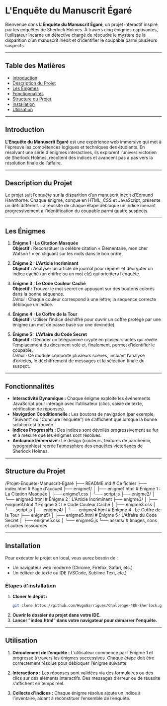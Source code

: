# L'Enquête du Manuscrit Égaré

Bienvenue dans **L'Enquête du Manuscrit Égaré**, un projet interactif inspiré par les enquêtes de Sherlock Holmes. À travers cinq énigmes captivantes, l’utilisateur incarne un détective chargé de résoudre le mystère de la disparition d’un manuscrit inédit et d’identifier le coupable parmi plusieurs suspects.

---

## Table des Matières

- [Introduction](#introduction)
- [Description du Projet](#description-du-projet)
- [Les Énigmes](#les-énigmes)
- [Fonctionnalités](#fonctionnalités)
- [Structure du Projet](#structure-du-projet)
- [Installation](#installation)
- [Utilisation](#utilisation)

---

## Introduction

**L'Enquête du Manuscrit Égaré** est une expérience web immersive qui met à l'épreuve les compétences logiques et techniques des étudiants. En résolvant une série d'énigmes interactives, ils explorent l’univers victorien de Sherlock Holmes, récoltent des indices et avancent pas à pas vers la résolution finale de l’affaire.

---

## Description du Projet

Le projet suit l’enquête sur la disparition d’un manuscrit inédit d’Edmund Hawthorne. Chaque énigme, conçue en HTML, CSS et JavaScript, présente un défi différent. La réussite de chaque étape débloque un indice menant progressivement à l’identification du coupable parmi quatre suspects.

---

## Les Énigmes

1. **Énigme 1 : La Citation Masquée**  
   **Objectif :** Reconstituer la célèbre citation « Élémentaire, mon cher Watson ! » en cliquant sur les mots dans le bon ordre.

2. **Énigme 2 : L'Article Incriminant**  
   **Objectif :** Analyser un article de journal pour repérer et décrypter un indice caché (un chiffre ou un mot clé) qui orientera l’enquête.

3. **Énigme 3 : Le Code Couleur Caché**  
   **Objectif :** Trouver le mot secret en appuyant sur des boutons colorés dans la bonne séquence.  
   *Détail :* Chaque couleur correspond à une lettre; la séquence correcte débloque un indice.

4. **Énigme 4 : Le Coffre de la Tour**  
   **Objectif :** Utiliser l’indice déchiffré pour ouvrir un coffre protégé par une énigme (un mot de passe basé sur une devinette).

5. **Énigme 5 : L'Affaire du Code Secret**  
   **Objectif :** Décoder un télégramme crypté en plusieurs actes qui révèle l’emplacement du document volé et, finalement, permet d’identifier le coupable.  
   *Détail :* Ce module comporte plusieurs scènes, incluant l’analyse d’articles, le déchiffrement de messages et la sélection finale du suspect.

---

## Fonctionnalités

- **Interactivité Dynamique :** Chaque énigme exploite les événements JavaScript pour interagir avec l’utilisateur (clics, saisie de texte, vérification de réponses).
- **Navigation Conditionnelle :** Les boutons de navigation (par exemple, "Suivant" ou "Conclure l’enquête") ne s’affichent que lorsque la bonne solution est trouvée.
- **Indices Progressifs :** Des indices sont dévoilés progressivement au fur et à mesure que les énigmes sont résolues.
- **Ambiance Immersive :** Le design (couleurs, textures de parchemin, typographies) recrée l’atmosphère des enquêtes victorianes de Sherlock Holmes.

---

## Structure du Projet

/Projet-Enquete-Manuscrit-Egaré ├── README.md # Ce fichier ├── index.html # Page d'accueil ├── enigme1/ │ ├── enigme1.html # Énigme 1 : La Citation Masquée │ ├── enigme1.css │ └── script.js ├── enigme2/ │ └── enigme2.html # Énigme 2 : L'Article Incriminant ├── enigme3/ │ ├── enigme3.html # Énigme 3 : Le Code Couleur Caché │ ├── enigme3.css │ └── script.js ├── enigme4/ │ └── enigme4.html # Énigme 4 : Le Coffre de la Tour ├── enigme5/ │ ├── enigme5.html # Énigme 5 : L'Affaire du Code Secret │ ├── enigme5.css │ └── enigme5.js └── assets/ # Images, sons et autres ressources

---

## Installation

Pour exécuter le projet en local, vous aurez besoin de :

- Un navigateur web moderne (Chrome, Firefox, Safari, etc.)
- Un éditeur de texte ou IDE (VSCode, Sublime Text, etc.)

### Étapes d'installation

1. **Cloner le dépôt :**
   ```bash
   git clone https://github.com/HugoGarrigues/Challenge-48h-Sherlock.git
2. **Ouvrir le dossier du projet dans votre IDE.**
3. **Lancer "index.html" dans votre navigateur pour démarrer l'enquête.**

--- 

## Utilisation
1. **Déroulement de l’enquête :**
L’utilisateur commence par l’Énigme 1 et progresse à travers les énigmes successives. Chaque étape doit être correctement résolue pour débloquer l’énigme suivante.

2. **Interactions :**
Les réponses sont validées via des formulaires ou des clics sur des éléments interactifs. Des messages d’erreur ou de réussite s’affichent en temps réel.

3. **Collecte d’indices :**
Chaque énigme résolue ajoute un indice à l’inventaire, aidant à reconstituer l’ensemble de l’enquête.
